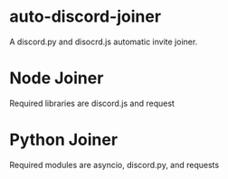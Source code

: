 # auto-discord-joiner
A discord.py and disocrd.js automatic invite joiner.

# Node Joiner
Required libraries are discord.js and request

# Python Joiner
Required modules are asyncio, discord.py, and requests
